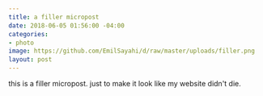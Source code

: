 ```yaml
---
title: a filler micropost
date: 2018-06-05 01:56:00 -04:00
categories:
- photo
image: https://github.com/EmilSayahi/d/raw/master/uploads/filler.png
layout: post
---
```


this is a filler micropost. just to make it look like my website didn't die.

![ ](https://github.com/EmilSayahi/d/raw/master/uploads/filler.png)